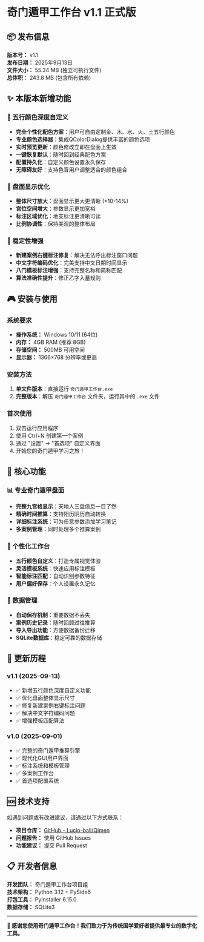 # 奇门遁甲工作台 v1.1 正式版

## 📦 发布信息

**版本号：** v1.1  
**发布日期：** 2025年9月13日  
**文件大小：** 55.34 MB (独立可执行文件)  
**总体积：** 243.8 MB (包含所有依赖)  

## ✨ 本版本新增功能

### 🎨 五行颜色深度自定义
- **完全个性化配色方案**：用户可自由定制金、木、水、火、土五行颜色
- **专业颜色选择器**：集成QColorDialog提供丰富的颜色选项
- **实时预览更新**：颜色修改立即在盘面上生效
- **一键恢复默认**：随时回到经典配色方案
- **配置持久化**：自定义颜色设置永久保存
- **无障碍友好**：支持色盲用户调整适合的颜色组合

### 🎯 盘面显示优化
- **整体尺寸放大**：盘面显示更大更清晰 (+10-14%)
- **宫位空间增大**：参数显示更加宽裕
- **标注区域优化**：地支标注更清晰可读
- **比例协调性**：保持美观的整体布局

### 🔧 稳定性增强
- **新建案例右键标注修复**：解决无法呼出标注窗口问题
- **中文字符编码优化**：完美支持中文日期时间显示
- **八门模板标注增强**：支持完整名称和简称匹配
- **算法准确性提升**：修正乙字入墓规则

## 🎮 安装与使用

### 系统要求
- **操作系统：** Windows 10/11 (64位)
- **内存：** 4GB RAM (推荐 8GB)
- **存储空间：** 500MB 可用空间
- **显示器：** 1366×768 分辨率或更高

### 安装方法
1. **单文件版本**：直接运行 `奇门遁甲工作台.exe`
2. **完整版本**：解压 `奇门遁甲工作台` 文件夹，运行其中的 `.exe` 文件

### 首次使用
1. 双击运行应用程序
2. 使用 Ctrl+N 创建第一个案例
3. 通过 "设置" → "首选项" 自定义界面
4. 开始您的奇门遁甲学习之旅！

## 🌟 核心功能

### 📊 专业奇门遁甲盘面
- **完整九宫格显示**：天地人三盘信息一目了然
- **精确时间推算**：支持阳历阴历自动转换
- **详细标注系统**：可为任意参数添加学习笔记
- **多案例管理**：同时处理多个推算案例

### 🎨 个性化工作台
- **五行颜色自定义**：打造专属视觉体验
- **灵活模板系统**：快速应用标注模板
- **智能标注匹配**：自动识别参数特征
- **用户偏好保存**：个人设置永久记忆

### 💾 数据管理
- **自动保存机制**：重要数据不丢失
- **案例历史记录**：随时回顾过往推算
- **导入导出功能**：方便数据备份迁移
- **SQLite数据库**：稳定可靠的数据存储

## 🔄 更新历程

### v1.1 (2025-09-13)
- ✅ 新增五行颜色深度自定义功能
- ✅ 优化盘面整体显示尺寸
- ✅ 修复新建案例右键标注问题
- ✅ 解决中文字符编码问题
- ✅ 增强模板匹配算法

### v1.0 (2025-09-01)
- ✅ 完整的奇门遁甲推算引擎
- ✅ 现代化GUI用户界面
- ✅ 标注系统和模板管理
- ✅ 多案例工作台
- ✅ 首选项配置系统

## 🆘 技术支持

如遇到问题或有改进建议，请通过以下方式联系：

- **项目仓库：** [GitHub - Lucio-ball/Qimen](https://github.com/Lucio-ball/Qimen)
- **问题报告：** 使用 GitHub Issues
- **功能建议：** 提交 Pull Request

## 📋 开发者信息

**开发团队：** 奇门遁甲工作台项目组  
**技术架构：** Python 3.12 + PySide6  
**打包工具：** PyInstaller 6.15.0  
**数据存储：** SQLite3  

---

**🎉 感谢您使用奇门遁甲工作台！我们致力于为传统国学爱好者提供最专业的数字化工具。**